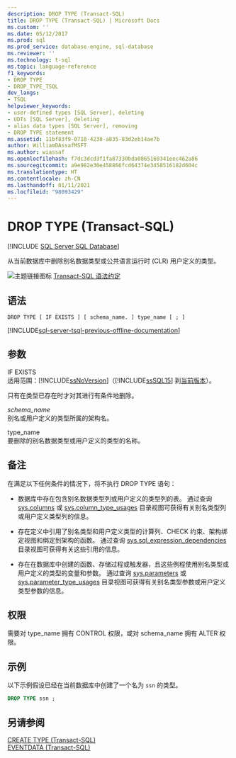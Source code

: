 ```yaml
---
description: DROP TYPE (Transact-SQL)
title: DROP TYPE (Transact-SQL) | Microsoft Docs
ms.custom: ''
ms.date: 05/12/2017
ms.prod: sql
ms.prod_service: database-engine, sql-database
ms.reviewer: ''
ms.technology: t-sql
ms.topic: language-reference
f1_keywords:
- DROP TYPE
- DROP_TYPE_TSQL
dev_langs:
- TSQL
helpviewer_keywords:
- user-defined types [SQL Server], deleting
- UDTs [SQL Server], deleting
- alias data types [SQL Server], removing
- DROP TYPE statement
ms.assetid: 11bf83f9-0718-4238-a835-83d2eb14ae7b
author: WilliamDAssafMSFT
ms.author: wiassaf
ms.openlocfilehash: f7dc3dcd3f1fa87330bda0865160341eec462a86
ms.sourcegitcommit: a9e982e30e458866fcd64374e3458516182d604c
ms.translationtype: HT
ms.contentlocale: zh-CN
ms.lasthandoff: 01/11/2021
ms.locfileid: "98093429"
---
```

# <a name="drop-type-transact-sql"></a>DROP TYPE (Transact-SQL)
[!INCLUDE [SQL Server SQL Database](../../includes/applies-to-version/sql-asdb.md)]

  从当前数据库中删除别名数据类型或公共语言运行时 (CLR) 用户定义的类型。  
  
 ![主题链接图标](../../database-engine/configure-windows/media/topic-link.gif "“主题链接”图标") [Transact-SQL 语法约定](../../t-sql/language-elements/transact-sql-syntax-conventions-transact-sql.md)  
  
## <a name="syntax"></a>语法  
  
```syntaxsql
DROP TYPE [ IF EXISTS ] [ schema_name. ] type_name [ ; ]  
```  
  
[!INCLUDE[sql-server-tsql-previous-offline-documentation](../../includes/sql-server-tsql-previous-offline-documentation.md)]

## <a name="arguments"></a>参数
 IF EXISTS  
 适用范围：[!INCLUDE[ssNoVersion](../../includes/ssnoversion-md.md)]（[!INCLUDE[ssSQL15](../../includes/sssql15-md.md)] 到[当前版本](https://go.microsoft.com/fwlink/p/?LinkId=299658)）。  
  
 只有在类型已存在时才对其进行有条件地删除。  
  
 *schema_name*  
 别名或用户定义的类型所属的架构名。  
  
 type_name  
 要删除的别名数据类型或用户定义的类型的名称。  
  
## <a name="remarks"></a>备注  
 在满足以下任何条件的情况下，将不执行 DROP TYPE 语句：  
  
-   数据库中存在包含别名数据类型列或用户定义的类型列的表。 通过查询 [sys.columns](../../relational-databases/system-catalog-views/sys-columns-transact-sql.md) 或 [sys.column_type_usages](../../relational-databases/system-catalog-views/sys-column-type-usages-transact-sql.md) 目录视图可获得有关别名类型列或用户定义类型列的信息。  
  
-   存在定义中引用了别名类型和用户定义类型的计算列、CHECK 约束、架构绑定视图和绑定到架构的函数。 通过查询 [sys.sql_expression_dependencies](../../relational-databases/system-catalog-views/sys-sql-expression-dependencies-transact-sql.md) 目录视图可获得有关这些引用的信息。  
  
-   存在在数据库中创建的函数、存储过程或触发器，且这些例程使用别名类型或用户定义的类型的变量和参数。 通过查询 [sys.parameters](../../relational-databases/system-catalog-views/sys-parameters-transact-sql.md) 或 [sys.parameter_type_usages](../../relational-databases/system-catalog-views/sys-parameter-type-usages-transact-sql.md) 目录视图可获得有关别名类型参数或用户定义类型参数的信息。  
  
## <a name="permissions"></a>权限  
 需要对 type_name 拥有 CONTROL 权限，或对 schema_name 拥有 ALTER 权限。  
  
## <a name="examples"></a>示例  
 以下示例假设已经在当前数据库中创建了一个名为 `ssn` 的类型。  
  
```sql  
DROP TYPE ssn ;  
```  
  
## <a name="see-also"></a>另请参阅  
 [CREATE TYPE (Transact-SQL)](../../t-sql/statements/create-type-transact-sql.md)   
 [EVENTDATA (Transact-SQL)](../../t-sql/functions/eventdata-transact-sql.md)  
  
  
